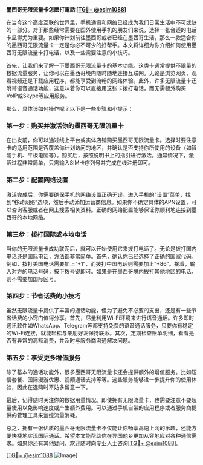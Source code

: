 **墨西哥无限流量卡怎麽打電話 [[TG💪+ @esim1088](https://t.me/s/esim1088)]**

在当今这个高度互联的世界里，手机通讯和网络已经成为我们日常生活中不可或缺的一部分。对于那些经常需要在国外使用手机的朋友们来说，选择一张合适的电话卡显得尤为重要。如果你计划前往墨西哥或者已经在墨西哥生活，那么一款适合你的墨西哥无限流量卡一定是你必不可少的好帮手。本文将详细为你介绍如何使用墨西哥无限流量卡打电话，以及一些需要注意的小技巧。

首先，让我们来了解一下墨西哥无限流量卡的基本功能。这类卡通常提供不限量的数据流量服务，让你可以在墨西哥境内随时随地连接互联网。无论是浏览网页、观看视频还是下载应用程序，都能享受到流畅的网络体验。此外，许多无限流量卡还附带语音通话功能，这意味着你可以直接用这张卡拨打电话，而无需额外购买VoIP或Skype等应用服务。

那么，具体该如何操作呢？以下是一些步骤和小提示：

### **第一步：购买并激活你的墨西哥无限流量卡**

在出发前，你可以通过线上平台或实体店铺购买墨西哥无限流量卡。选择时要注意卡的适用范围是否覆盖你计划访问的地区，并确认是否支持你所使用的设备（如智能手机、平板电脑等）。购买后，按照说明书上的指引进行激活。通常情况下，激活过程非常简单，只需输入SIM卡序列号并完成在线注册即可。

### **第二步：配置网络设置**

激活完成后，你需要确保手机的网络设置正确无误。进入手机的“设置”菜单，找到“移动网络”选项，然后手动添加运营商信息。如果你不确定具体的APN设置，可以咨询客服或者在网上搜索相关资料。正确的网络配置能够保证你顺利地连接到墨西哥的本地网络。

### **第三步：拨打国际或本地电话**

当你的无限流量卡成功联网后，就可以开始使用它来拨打电话了。无论是拨打国内电话还是国际电话，方法都非常简单。首先，确认你已经选择了正确的国家代码。例如，拨打美国电话需要加上“+1”，而拨打中国电话则需要加上“+86”。接着，输入对方的电话号码，按下拨号键即可。如果是在墨西哥境内拨打其他地区的电话，则不需要加国际区号。

### **第四步：节省话费的小技巧**

虽然无限流量卡提供了丰富的通话功能，但为了避免不必要的支出，还是有一些节省话费的小窍门值得分享。首先，尽量利用Wi-Fi环境来进行语音通话。许多即时通讯软件如WhatsApp、Telegram等都支持免费的语音通话服务，只要你有稳定的Wi-Fi连接，就能轻松与亲朋好友保持联系。其次，定期检查账单明细，看看是否有异常的高额消费，并及时与服务商沟通解决问题。

### **第五步：享受更多增值服务**

除了基本的通话功能外，很多墨西哥无限流量卡还会提供额外的增值服务。比如短信套餐、国际漫游优惠、视频通话支持等等。这些服务能够进一步提升你的使用体验，因此在选购时不妨多留意一下。

最后，记得随时关注你的数据用量情况。即使拥有无限流量卡，也需要注意不要超量使用以免影响速度或产生额外费用。可以通过手机自带的应用程序或者服务商提供的管理工具来监控流量消耗。

总之，拥有一张优质的墨西哥无限流量卡不仅能让你畅享高速上网的乐趣，还能方便快捷地实现国际通话。希望本文能帮助你在异国他乡更加从容地应对各种通信需求。如果你还有其他疑问，欢迎随时向专业人士咨询[[TG💪+ @esim1088](https://t.me/s/esim1088)]。

[[TG💪+ @esim1088](https://t.me/s/esim1088) ![Image](https://i.postimg.cc/4NQfJmqS/Snipaste-2025-05-13-00-14-12.png)]